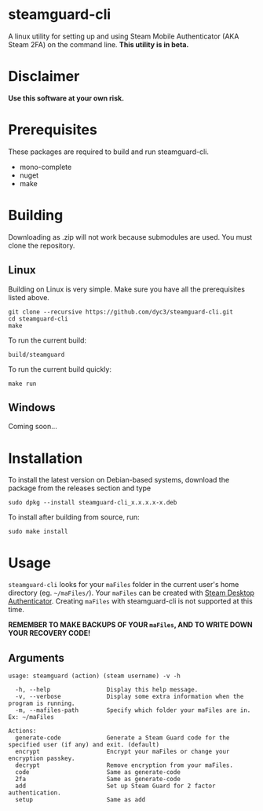 # steamguard-cli
A linux utility for setting up and using Steam Mobile Authenticator (AKA Steam 2FA) on the command line.
**This utility is in beta.**

# Disclaimer
**Use this software at your own risk.**

# Prerequisites
These packages are required to build and run steamguard-cli.
* mono-complete
* nuget
* make

# Building
Downloading as .zip will not work because submodules are used. You must clone the repository.

## Linux
Building on Linux is very simple. Make sure you have all the prerequisites listed above.

    git clone --recursive https://github.com/dyc3/steamguard-cli.git
    cd steamguard-cli
    make

To run the current build:

    build/steamguard

To run the current build quickly:

    make run

## Windows
Coming soon...

# Installation
To install the latest version on Debian-based systems, download the package from the releases section and type

    sudo dpkg --install steamguard-cli_x.x.x.x-x.deb

To install after building from source, run:

    sudo make install

# Usage
`steamguard-cli` looks for your `maFiles` folder in the current user's home directory (eg. `~/maFiles/`). 
Your `maFiles` can be created with [Steam Desktop Authenticator][SDA]. Creating `maFiles` with
steamguard-cli is not supported at this time. 

**REMEMBER TO MAKE BACKUPS OF YOUR `maFiles`, AND TO WRITE DOWN YOUR RECOVERY CODE!**

[SDA]: https://github.com/Jessecar96/SteamDesktopAuthenticator

## Arguments
    usage: steamguard (action) (steam username) -v -h

      -h, --help                Display this help message.
      -v, --verbose             Display some extra information when the program is running.
      -m, --mafiles-path        Specify which folder your maFiles are in. Ex: ~/maFiles

    Actions:
      generate-code             Generate a Steam Guard code for the specified user (if any) and exit. (default)
      encrypt                   Encrypt your maFiles or change your encryption passkey.
      decrypt                   Remove encryption from your maFiles.
      code                      Same as generate-code
      2fa                       Same as generate-code
      add                       Set up Steam Guard for 2 factor authentication.
      setup                     Same as add
